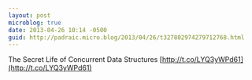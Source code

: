 ```yaml
---
layout: post
microblog: true
date: 2013-04-26 10:14 -0500
guid: http://padraic.micro.blog/2013/04/26/t327802974279712768.html
---
```

The Secret Life of Concurrent Data Structures [http://t.co/LYQ3yWPd61](http://t.co/LYQ3yWPd61)
